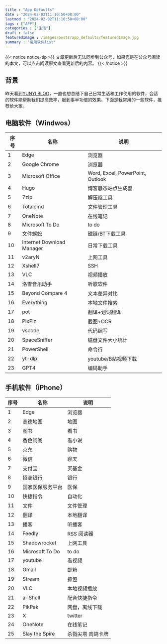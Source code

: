 ```yaml
---
title : "App Defaults" 
date : "2024-02-02T11:10:50+08:00" 
lastmod : "2024-02-02T11:10:50+08:00" 
tags : ["APP"] 
categories : ["生活"]
draft : false
featuredImage : /images/posts/app_defaults/featuredImage.jpg
summary : '常用软件list'
---
```


{{< notice notice-tip >}}
文章更新后无法同步到公众号，如果您是在公众号阅读的本文，可以点击阅读原文查看更新后的内容。
{{< /notice >}}

## 背景

昨天看到[YUNYI BLOG](https://www.yunyitang.me/app-defaults/)，一直也想总结下自己日常生活和工作使用的软件，合适的软件能帮助我们提高效率，起到事半功倍的效果。下面是我常用的一些软件，推荐给大家。

## 电脑软件（Windwos）

| 序号 | 名称             | 说明                             |
| ---- | ---------------- | -------------------------------- |
| 1    | Edge             | 浏览器                           |
| 2    | Google Chrome    | 浏览器                           |
| 3    | Microsoft Office | Word, Excel, PowerPoint, Outlook |
| 4    | Hugo             | 博客静态站点生成器               |
| 5    | 7zip             | 解压缩工具                       |
| 6    | Totalcmd         | 文件管理工具                     |
| 7    | OneNote          | 在线笔记                         |
| 8    | Microsoft To Do  | to do                            |
| 9    | 文件蜈蚣         | 磁链/BT下载工具                  |
| 10   | Internet Download Manager | 日常下载工具            |
| 11   | v2aryN           | 上网工具                         |
| 12   | Xshell7          | SSH                              |
| 13   | VLC              | 视频播放                         |
| 14   | 洛雪音乐助手     | 听歌软件                         |
| 15   | Beyond Compare 4 | 文本差异对比                     |
| 16   | Everything       |  本地文件搜索                    |
| 17   | pot              | 翻译+划词翻译                    |
| 18   | PixPin           | 截图+OCR                         |
| 19   | vscode           | 代码编写                         |
| 20   | SpaceSniffer     | 磁盘文件大小统计                 |
| 21   | PowerShell       | 命令行                           |
| 22   | yt-dlp           | youtube/B站视频下载              |
| 23   | GPT4             | 编码助手                         |

## 手机软件（iPhone）

| 序号 | 名称             | 说明                             |
| ---- | ---------------- | -------------------------------- |
| 1    | Edge             | 浏览器                           |
| 2    | 高德地图         | 地图                             |
| 3    | 图书             | 看书                             |
| 4    | 香色闺阁         | 看小说                           |
| 5    | 京东             | 购物                             |
| 6    | 微信             | 聊天                             |
| 7    | 支付宝           | 买基金                           |
| 8    | 招商银行         | 银行                             |
| 9    | 国家医保服务平台  | 医保                            |
| 10   | 快捷指令         | 自动化                           |
| 11   | 文件             | 文件管理                         |
| 12   | 翻译             | 本地翻译                         |
| 13   | 播客             | 听播客                           |
| 14   | Feedly           | RSS 阅读器                       |
| 15   | Shadowrocket     | 上网工具                         |
| 16   | Microsoft To Do  | to do                            |
| 17   | youtube          | 看视频                           |
| 18   | Gmail            | 邮箱                             |
| 19   | Stream           | 抓包                             |
| 20   | VLC              | 本地视频播放                     |
| 21   | a-Shell          | 配合快捷指令                     |
| 22   | PikPak           | 网盘，离线下载                   |
| 23   | X                | twitter                          |
| 24   | OneNote          | 在线笔记                         |
| 25   | Slay the Spire   | 杀戮尖塔 肉鸽卡牌                |
